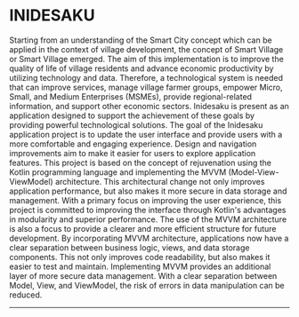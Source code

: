# INIDESAKU

Starting from an understanding of the Smart City concept which can be applied in the context of village development, the concept of Smart Village or Smart Village emerged. 
The aim of this implementation is to improve the quality of life of village residents and advance economic productivity by utilizing technology and data. 
Therefore, a technological system is needed that can improve services, manage village farmer groups, empower Micro, Small, and Medium Enterprises (MSMEs), provide regional-related information, and support other economic sectors.
Inidesaku is present as an application designed to support the achievement of these goals by providing powerful technological solutions. 
The goal of the Inidesaku application project is to update the user interface and provide users with a more comfortable and engaging experience. 
Design and navigation improvements aim to make it easier for users to explore application features.
This project is based on the concept of rejuvenation using the Kotlin programming language and implementing the MVVM (Model-View-ViewModel) architecture. 
This architectural change not only improves application performance, but also makes it more secure in data storage and management. 
With a primary focus on improving the user experience, this project is committed to improving the interface through Kotlin's advantages in modularity and superior performance. 
The use of the MVVM architecture is also a focus to provide a clearer and more efficient structure for future development. 
By incorporating MVVM architecture, applications now have a clear separation between business logic, views, and data storage components. 
This not only improves code readability, but also makes it easier to test and maintain. 
Implementing MVVM provides an additional layer of more secure data management. 
With a clear separation between Model, View, and ViewModel, the risk of errors in data manipulation can be reduced.

---
